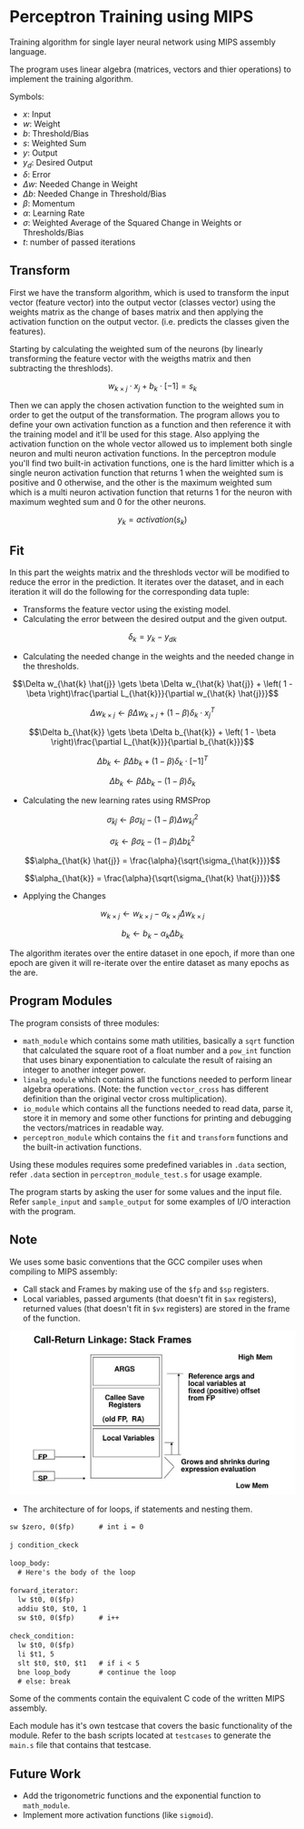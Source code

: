 # Perceptron Training using MIPS

Training algorithm for single layer neural network using MIPS assembly language.

The program uses linear algebra (matrices, vectors and thier operations) to implement the training algorithm.

Symbols:

- $`x`$: Input
- $`w`$: Weight
- $`b`$: Threshold/Bias
- $`s`$: Weighted Sum
- $`y`$: Output
- $`y_d`$: Desired Output
- $`\delta`$: Error
- $`\Delta w`$: Needed Change in Weight
- $`\Delta b`$: Needed Change in Threshold/Bias
- $`\beta`$: Momentum
- $`\alpha`$: Learning Rate
- $`\sigma`$: Weighted Average of the Squared Change in Weights or Thresholds/Bias
- $`t`$: number of passed iterations

## Transform

First we have the transform algorithm, which is used to transform the input vector (feature vector) into the output vector (classes vector) using the weights matrix as the change of bases matrix and then applying the activation function on the output vector. (i.e. predicts the classes given the features).

Starting by calculating the weighted sum of the neurons (by linearly transforming the feature vector with the weigths matrix and then subtracting the threshlods).

```math
w_{k \times j} \cdot x_{j} + b_{k} \cdot \left[ -1 \right] = s_{k}
```

Then we can apply the chosen activation function to the weighted sum in order to get the output of the transformation. The program allows you to define your own activation function as a function and then reference it with the training model and it'll be used for this stage. Also applying the activation function on the whole vector allowed us to implement both single neuron and multi neuron activation functions. In the perceptron module you'll find two built-in activation functions, one is the hard limitter which is a single neuron activation function that returns 1 when the weighted sum is positive and 0 otherwise, and the other is the maximum weighted sum which is a multi neuron activation function that returns 1 for the neuron with maximum weghted sum and 0 for the other neurons.

```math
y_{k} = activation\left( s_{k} \right)
```

## Fit

In this part the weights matrix and the threshlods vector will be modified to reduce the error in the prediction. It iterates over the dataset, and in each iteration it will do the following for the corresponding data tuple:

- Transforms the feature vector using the existing model.
- Calculating the error between the desired output and the given output.

```math
\delta_{k} = y_{k} - {y_d}_{k}
```

- Calculating the needed change in the weights and the needed change in the thresholds.

```math
\Delta w_{\hat{k} \hat{j}} \gets \beta \Delta w_{\hat{k} \hat{j}} + \left( 1 - \beta \right)\frac{\partial L_{\hat{k}}}{\partial w_{\hat{k} \hat{j}}}
```

```math
\Delta w_{k \times j} \gets \beta \Delta w_{k \times j} + \left( 1 - \beta \right)\delta_{k} \cdot x_{j}^T
```

```math
\Delta b_{\hat{k}} \gets \beta \Delta b_{\hat{k}} + \left( 1 - \beta \right)\frac{\partial L_{\hat{k}}}{\partial b_{\hat{k}}}
```

```math
\Delta b_{k} \gets \beta \Delta b_{k} + \left( 1 - \beta \right)\delta_{k} \cdot \left[ -1 \right] ^T
```

```math
\Delta b_{k} \gets \beta \Delta b_{k} - \left( 1 - \beta \right)\delta_{k}
```

- Calculating the new learning rates using RMSProp

```math
\sigma_{\hat{k} \hat{j}} \gets \beta \sigma_{\hat{k} \hat{j}} - \left( 1 - \beta \right) \Delta w_{\hat{k} \hat{j}}^2
```

```math
\sigma_{\hat{k}} \gets \beta \sigma_{\hat{k}} - \left( 1 - \beta \right) \Delta b_{\hat{k}}^2
```

```math
\alpha_{\hat{k} \hat{j}} = \frac{\alpha}{\sqrt{\sigma_{\hat{k}}}}
```

```math
\alpha_{\hat{k}} = \frac{\alpha}{\sqrt{\sigma_{\hat{k} \hat{j}}}}
```

- Applying the Changes

```math
w_{k \times j} \gets w_{k \times j} - \alpha_{k \times j} \Delta w_{k \times j}
```

```math
b_{k} \gets b_{k} - \alpha_{k} \Delta b_{k}
```

The algorithm iterates over the entire dataset in one epoch, if more than one epoch are given it will re-iterate over the entire dataset as many epochs as the are.

## Program Modules

The program consists of three modules:

- `math_module` which contains some math utilities, basically a `sqrt` function that calculated the square root of a float number and a `pow_int` function that uses binary exponentiation to calculate the result of raising an integer to another integer power.
- `linalg_module` which contains all the functions needed to perform linear algebra operations. (Note: the function `vector_cross` has different definition than the original vector cross multiplication).
- `io_module` which contains all the functions needed to read data, parse it, store it in memory and some other functions for printing and debugging the vectors/matrices in readable way.
- `perceptron_module` which contains the `fit` and `transform` functions and the built-in activation functions.

Using these modules requires some predefined variables in `.data` section, refer `.data` section in `perceptron_module_test.s` for usage example.

The program starts by asking the user for some values and the input file. Refer `sample_input` and `sample_output` for some examples of I/O interaction with the program.

## Note

We uses some basic conventions that the GCC compiler uses when compiling to MIPS assembly:

- Call stack and Frames by making use of the `$fp` and `$sp` registers.
- Local variables, passed arguments (that doesn't fit in `$ax` registers), returned values (that doesn't fit in `$vx` registers) are stored in the frame of the function.

![call-stack](./figures/call-stack.jpg)

- The architecture of for loops, if statements and nesting them.

```assembly
sw $zero, 0($fp)      # int i = 0

j condition_ckeck

loop_body:
  # Here's the body of the loop

forward_iterator:
  lw $t0, 0($fp)
  addiu $t0, $t0, 1
  sw $t0, 0($fp)      # i++

check_condition:
  lw $t0, 0($fp)
  li $t1, 5
  slt $t0, $t0, $t1   # if i < 5
  bne loop_body       # continue the loop
  # else: break
```

Some of the comments contain the equivalent C code of the written MIPS assembly.

Each module has it's own testcase that covers the basic functionality of the module. Refer to the bash scripts located at `testcases` to generate the `main.s` file that contains that testcase.

## Future Work

- Add the trigonometric functions and the exponential function to `math_module`.
- Implement more activation functions (like `sigmoid`).
